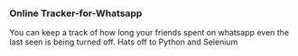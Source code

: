 ### Online Tracker-for-Whatsapp

You can keep a track of how long your friends spent on whatsapp even the last seen is being turned off. Hats off to Python and Selenium

